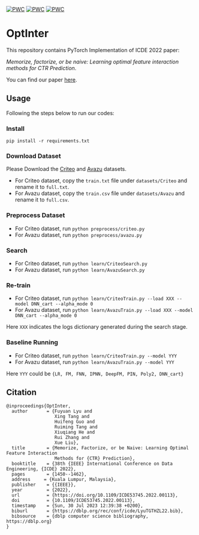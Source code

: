  [![PWC](https://img.shields.io/endpoint.svg?url=https://paperswithcode.com/badge/memorize-factorize-or-be-naive-learning/click-through-rate-prediction-on-avazu)](https://paperswithcode.com/sota/click-through-rate-prediction-on-avazu?p=memorize-factorize-or-be-naive-learning)  [![PWC](https://img.shields.io/endpoint.svg?url=https://paperswithcode.com/badge/memorize-factorize-or-be-naive-learning/click-through-rate-prediction-on-ipinyou)](https://paperswithcode.com/sota/click-through-rate-prediction-on-ipinyou?p=memorize-factorize-or-be-naive-learning)  [![PWC](https://img.shields.io/endpoint.svg?url=https://paperswithcode.com/badge/memorize-factorize-or-be-naive-learning/click-through-rate-prediction-on-criteo)](https://paperswithcode.com/sota/click-through-rate-prediction-on-criteo?p=memorize-factorize-or-be-naive-learning) 

# OptInter

This repository contains PyTorch Implementation of ICDE 2022 paper: 

*Memorize, factorize, or be naive: Learning optimal feature interaction methods for CTR Prediction*. 



You can find our paper [here](https://arxiv.org/abs/2108.01265).



## Usage

Following the steps below to run our codes:

### Install

`pip install -r requirements.txt`



### Download Dataset

Please Download the [Criteo](https://www.kaggle.com/mrkmakr/criteo-dataset) and [Avazu](https://www.kaggle.com/c/avazu-ctr-prediction/data) datasets. 

- For Criteo dataset, copy the `train.txt` file under `datasets/Criteo` and rename it to `full.txt`. 
- For Avazu dataset, copy the `train.csv` file under `datasets/Avazu` and rename it to `full.csv`.



### Preprocess Dataset

- For Criteo dataset, run `python preprocess/criteo.py`
- For Avazu dataset, run `python preprocess/avazu.py`



### Search

- For Criteo dataset, run `python learn/CriteoSearch.py`
- For Avazu dataset, run `python learn/AvazuSearch.py`



### Re-train

- For Criteo dataset, run `python learn/CriteoTrain.py --load XXX --model DNN_cart --alpha_mode 0`
- For Avazu dataset, run `python learn/AvazuTrain.py --load XXX --model DNN_cart --alpha_mode 0`

Here `XXX` indicates the logs dictionary generated during the search stage.



### Baseline Running

- For Criteo dataset, run `python learn/CriteoTrain.py --model YYY`
- For Avazu dataset, run `python learn/AvazuTrain.py --model YYY`

Here `YYY` could be `{LR, FM, FNN, IPNN, DeepFM, PIN, Poly2, DNN_cart}`



## Citation

````
@inproceedings{OptInter,
  author       = {Fuyuan Lyu and
                  Xing Tang and
                  Huifeng Guo and
                  Ruiming Tang and
                  Xiuqiang He and
                  Rui Zhang and
                  Xue Liu},
  title        = {Memorize, Factorize, or be Naive: Learning Optimal Feature Interaction
                  Methods for {CTR} Prediction},
  booktitle    = {38th {IEEE} International Conference on Data Engineering, {ICDE} 2022},
  pages        = {1450--1462},
  address	  = {Kuala Lumpur, Malaysia},
  publisher    = {{IEEE}},
  year         = {2022},
  url          = {https://doi.org/10.1109/ICDE53745.2022.00113},
  doi          = {10.1109/ICDE53745.2022.00113},
  timestamp    = {Sun, 30 Jul 2023 12:39:38 +0200},
  biburl       = {https://dblp.org/rec/conf/icde/LyuTGTHZL22.bib},
  bibsource    = {dblp computer science bibliography, https://dblp.org}
}
````